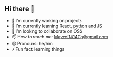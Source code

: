 ## Hi there 👋

<!--
**Maycol1414Cp/Maycol1414Cp** is a ✨ _special_ ✨ repository because its `README.md` (this file) appears on your GitHub profile.

Here are some ideas to get you started:


<> (- 🤔 I’m looking for help with OSS)
<> (- 💬 Ask me about ...)
  
-->
- 🔭 I’m currently working on projects
- 🌱 I’m currently learning React, python and JS
- 👯 I’m looking to collaborate on OSS
- 📫 How to reach me: Maycol1414Cp@gmail.com
- 😄 Pronouns: he/him
- ⚡ Fun fact: learning things
